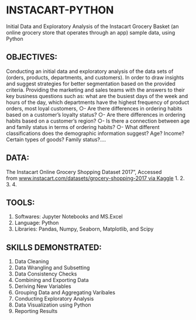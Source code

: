 # INSTACART-PYTHON
Initial Data and Exploratory Analysis of  the Instacart Grocery Basket (an online grocery store that operates through an app) sample data, using Python
## OBJECTIVES:

Conducting an initial data and exploratory analysis of the data sets of (orders, products, departments, and customers). In order to draw insights and suggest strategies for better segmentation based on the provided criteria.
Providing the marketing and sales teams with the answers to their key business questions such as: what are the busiest days of the week and hours of the day, which departments have the highest frequency of product orders, most loyal customers,
○- Are there differences in ordering habits based on a customer’s loyalty status?
○- Are there differences in ordering habits based on a customer’s region?
○- Is there a connection between age and family status in terms of ordering
habits?
○- What different classifications does the demographic information suggest?
Age? Income? Certain types of goods? Family status?....

## DATA:
The Instacart Online Grocery Shopping Dataset 2017”, Accessed from www.instacart.com/datasets/grocery-shopping-2017 via Kaggle
1. 
2. 
3.
4. 

## TOOLS:

1. Softwares: Jupyter Notebooks and MS.Excel
2. Language: Python
3. Libraries: Pandas, Numpy, Seaborn, Matplotlib, and Scipy

## SKILLS DEMONSTRATED:

1. Data Cleaning
2. Data Wrangling and Subsetting
3. Data Consistency Checks
4. Combining and Exporting Data
5. Deriving New Variables
6. Grouping Data and Aggregating Varibales
7. Conducting Exploratory Analysis
8. Data Visualization using Python
9. Reporting Results
 
